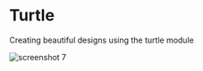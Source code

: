 # Turtle
Creating beautiful designs  using the turtle module

![screenshot 7](https://user-images.githubusercontent.com/26640899/47165469-f12cda80-d2f1-11e8-9de6-95362d0764f6.png)
